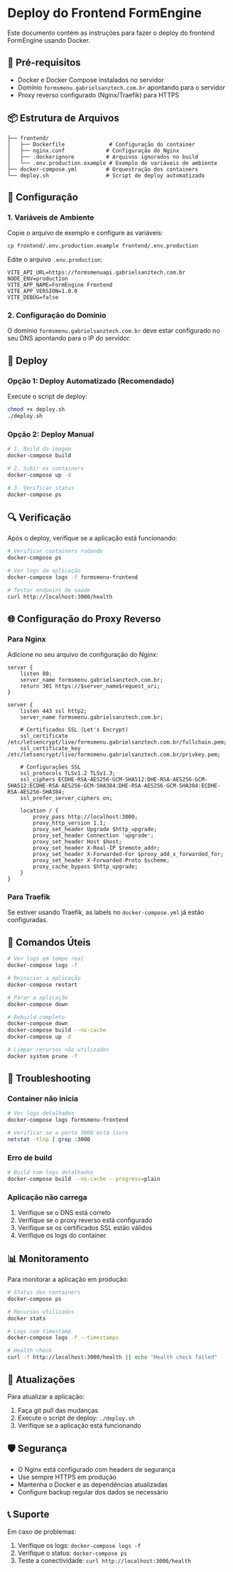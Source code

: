 # Deploy do Frontend FormEngine

Este documento contém as instruções para fazer o deploy do frontend FormEngine usando Docker.

## 🚀 Pré-requisitos

- Docker e Docker Compose instalados no servidor
- Domínio `formsmenu.gabrielsanztech.com.br` apontando para o servidor
- Proxy reverso configurado (Nginx/Traefik) para HTTPS

## 📦 Estrutura de Arquivos

```
├── frontend/
│   ├── Dockerfile              # Configuração do container
│   ├── nginx.conf             # Configuração do Nginx
│   ├── .dockerignore          # Arquivos ignorados no build
│   └── .env.production.example # Exemplo de variáveis de ambiente
├── docker-compose.yml         # Orquestração dos containers
└── deploy.sh                  # Script de deploy automatizado
```

## 🔧 Configuração

### 1. Variáveis de Ambiente

Copie o arquivo de exemplo e configure as variáveis:

```bash
cp frontend/.env.production.example frontend/.env.production
```

Edite o arquivo `.env.production`:

```env
VITE_API_URL=https://formsmenuapi.gabrielsanztech.com.br
NODE_ENV=production
VITE_APP_NAME=FormEngine Frontend
VITE_APP_VERSION=1.0.0
VITE_DEBUG=false
```

### 2. Configuração do Domínio

O domínio `formsmenu.gabrielsanztech.com.br` deve estar configurado no seu DNS apontando para o IP do servidor.

## 🚀 Deploy

### Opção 1: Deploy Automatizado (Recomendado)

Execute o script de deploy:

```bash
chmod +x deploy.sh
./deploy.sh
```

### Opção 2: Deploy Manual

```bash
# 1. Build da imagem
docker-compose build

# 2. Subir os containers
docker-compose up -d

# 3. Verificar status
docker-compose ps
```

## 🔍 Verificação

Após o deploy, verifique se a aplicação está funcionando:

```bash
# Verificar containers rodando
docker-compose ps

# Ver logs da aplicação
docker-compose logs -f formsmenu-frontend

# Testar endpoint de saúde
curl http://localhost:3000/health
```

## 🌐 Configuração do Proxy Reverso

### Para Nginx

Adicione no seu arquivo de configuração do Nginx:

```nginx
server {
    listen 80;
    server_name formsmenu.gabrielsanztech.com.br;
    return 301 https://$server_name$request_uri;
}

server {
    listen 443 ssl http2;
    server_name formsmenu.gabrielsanztech.com.br;

    # Certificados SSL (Let's Encrypt)
    ssl_certificate /etc/letsencrypt/live/formsmenu.gabrielsanztech.com.br/fullchain.pem;
    ssl_certificate_key /etc/letsencrypt/live/formsmenu.gabrielsanztech.com.br/privkey.pem;

    # Configurações SSL
    ssl_protocols TLSv1.2 TLSv1.3;
    ssl_ciphers ECDHE-RSA-AES256-GCM-SHA512:DHE-RSA-AES256-GCM-SHA512:ECDHE-RSA-AES256-GCM-SHA384:DHE-RSA-AES256-GCM-SHA384:ECDHE-RSA-AES256-SHA384;
    ssl_prefer_server_ciphers on;

    location / {
        proxy_pass http://localhost:3000;
        proxy_http_version 1.1;
        proxy_set_header Upgrade $http_upgrade;
        proxy_set_header Connection 'upgrade';
        proxy_set_header Host $host;
        proxy_set_header X-Real-IP $remote_addr;
        proxy_set_header X-Forwarded-For $proxy_add_x_forwarded_for;
        proxy_set_header X-Forwarded-Proto $scheme;
        proxy_cache_bypass $http_upgrade;
    }
}
```

### Para Traefik

Se estiver usando Traefik, as labels no `docker-compose.yml` já estão configuradas.

## 🔧 Comandos Úteis

```bash
# Ver logs em tempo real
docker-compose logs -f

# Reiniciar a aplicação
docker-compose restart

# Parar a aplicação
docker-compose down

# Rebuild completo
docker-compose down
docker-compose build --no-cache
docker-compose up -d

# Limpar recursos não utilizados
docker system prune -f
```

## 🐛 Troubleshooting

### Container não inicia
```bash
# Ver logs detalhados
docker-compose logs formsmenu-frontend

# Verificar se a porta 3000 está livre
netstat -tlnp | grep :3000
```

### Erro de build
```bash
# Build com logs detalhados
docker-compose build --no-cache --progress=plain
```

### Aplicação não carrega
1. Verifique se o DNS está correto
2. Verifique se o proxy reverso está configurado
3. Verifique se os certificados SSL estão válidos
4. Verifique os logs do container

## 📊 Monitoramento

Para monitorar a aplicação em produção:

```bash
# Status dos containers
docker-compose ps

# Recursos utilizados
docker stats

# Logs com timestamp
docker-compose logs -f --timestamps

# Health check
curl -f http://localhost:3000/health || echo "Health check failed"
```

## 🔄 Atualizações

Para atualizar a aplicação:

1. Faça git pull das mudanças
2. Execute o script de deploy: `./deploy.sh`
3. Verifique se a aplicação está funcionando

## 🛡️ Segurança

- O Nginx está configurado com headers de segurança
- Use sempre HTTPS em produção
- Mantenha o Docker e as dependências atualizadas
- Configure backup regular dos dados se necessário

## 📞 Suporte

Em caso de problemas:
1. Verifique os logs: `docker-compose logs -f`
2. Verifique o status: `docker-compose ps`
3. Teste a conectividade: `curl http://localhost:3000/health`